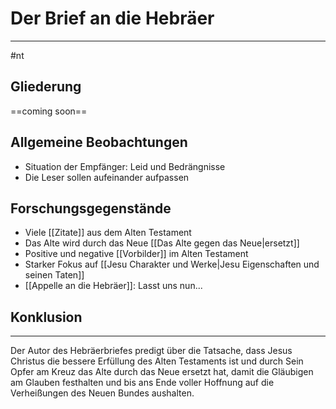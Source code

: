 # Der Brief an die Hebräer
---
#nt

## Gliederung

==coming soon==

## Allgemeine Beobachtungen

- Situation der Empfänger: Leid und Bedrängnisse
- Die Leser sollen aufeinander aufpassen

## Forschungsgegenstände

- Viele [[Zitate]] aus dem Alten Testament
- Das Alte wird durch das Neue [[Das Alte gegen das Neue|ersetzt]]
- Positive und negative [[Vorbilder]] im Alten Testament
- Starker Fokus auf [[Jesu Charakter und Werke|Jesu Eigenschaften und seinen Taten]]
- [[Appelle an die Hebräer]]: Lasst uns nun...

## Konklusion
---
Der Autor des Hebräerbriefes predigt über die Tatsache, dass Jesus Christus die bessere Erfüllung des Alten Testaments ist und durch Sein Opfer am Kreuz das Alte durch das Neue ersetzt hat, damit die Gläubigen am Glauben festhalten und bis ans Ende voller Hoffnung auf die Verheißungen des Neuen Bundes aushalten.

